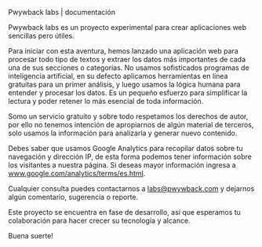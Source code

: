Pwywback labs | documentación


Pwywback labs es un proyecto experimental para crear aplicaciones web sencillas pero útiles.

Para iniciar con esta aventura, hemos lanzado una aplicación web para procesar todo tipo de textos y extraer los datos más importantes de cada una de sus secciones o categorias. No usamos sofisticados programas de inteligencia artificial, en su defecto aplicamos herramientas en línea gratuitas para un primer análisis, y luego usamos la lógica humana para entender y procesar los datos. Es un pequeño esfuerzo para simplificar la lectura y poder retener lo más esencial de toda información.

Somo un servicio gratuito y sobre todo respetamos los derechos de autor, por ello no tenemos intención de apropiarnos de algún material de terceros, solo usamos la información para analízarla y generar nuevo contenido.

Debes saber que usamos Google Analytics para recopilar datos sobre tu navegación y dirección IP, de esta forma podemos tener información sobre los visitantes a nuestra página. Si deseas mayor información ingresa a www.google.com/analytics/terms/es.html.

Cualquier consulta puedes contactarnos a labs@pwywback.com y dejarnos algún comentario, sugerencia o reporte.

Este proyecto se encuentra en fase de desarrollo, así que esperamos tu colaboración para hacer crecer su tecnología y alcance.

Buena suerte!

